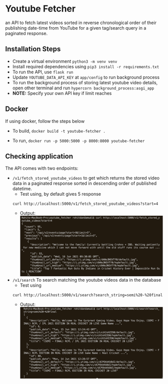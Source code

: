 # Youtube Fetcher

an API to fetch latest videos sorted in reverse chronological order of their publishing date-time from YouTube for a given tag/search query in a paginated response.

## Installation Steps

- Create a virtual environment ```python3 -m venv venv```
- Install required dependencies using ```pip3 install -r requirements.txt```
- To run the API, use ```flask run```
- Update ```YOUTUBE_DATA_API_KEY``` at ```app/config``` to run background process
- To run the background process of storing latest youtube video details, open other terminal and run ```hypercorn background_process:asgi_app```
- **NOTE:** Specify your own API key if limit reaches


## Docker 
If using docker, follow the steps below
- To build, ```docker build -t youtube-fetcher .```

- To run, ```docker run -p 5000:5000 -p 8000:8000 youtube-fetcher```

## Checking application 


The API comes with two endpoints:

- ```/v1/fetch_stored_youtube_videos``` to get which returns the stored video data in a paginated response sorted in descending order of published datetime.
    - Test using, by default gives 5 response
    ``` 
    curl http://localhost:5000/v1/fetch_stored_youtube_videos?start=4

    ```
    - Output: ![](images/fetch_youtube_videos.png)
- ```/v1/search``` To search matching the youtube videos data in the database
    - Test using 
    ``` 
    curl http://localhost:5000/v1/search?search_string=semi%20-%20final

    ```
    - Output: ![](images/search_youtube_videos.png)
